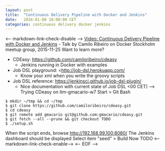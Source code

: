 ```yaml
---
layout: post
title:  "Continuous Delivery Pipeline with Docker and Jenkins"
date:   2016-01-08 18:00:00 CET
categories: continuous delivery docker jenkins
---
```

<-- markdown-link-check-disable -->
[Video: Continuous Delivery Pipeline with Docker and Jenkins](https://www.youtube.com/watch?v=88ZWAv4jPh4) - Talk by Camilo Ribeiro on Docker Stockholm meetup group, 2015-11-25
Want to learn more?
* CDEasy: <https://github.com/camiloribeiro/cdeasy>
  - Jenkins running in Docker with examples
* Job DSL playground: <http://job-dsl.herokuapp.com/
  - Know your xml when you write the groovy scripts
* Job DSL reference: <https://jenkinsci.github.io/job-dsl-plugin/>
  - Nice documentation with current state of Job DSL
<00 CET) -->
Trying CDeasy on itm-gmacario-w7
Start > Git Bash
```
$ mkdir ~/tmp && cd ~/tmp
$ git clone https://github.com/camiloribeiro/cdeasy.git
$ cd cdeasy
$ git remote add gmacario git@github.com:gmacario/cdeasy.git
$ git fetch --all --prune && git checkout TODO
$ ./setup.sh
```
When the script ends, browse <http://192.168.99.100:8080/>
The Jenkins dashboard should be displayed
Select item "seed" > Build Now
TODO
<-- markdown-link-check-enable-->
<-- EOF -->
